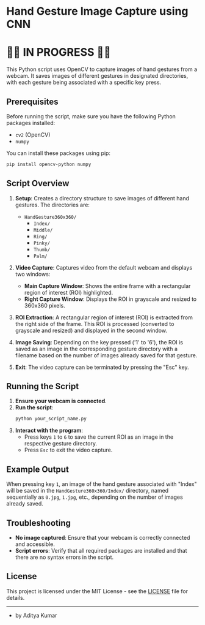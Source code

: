 # Hand Gesture Image Capture using CNN
# 🚧🚧 IN PROGRESS 🚧🚧

This Python script uses OpenCV to capture images of hand gestures from a webcam. It saves images of different gestures in designated directories, with each gesture being associated with a specific key press.

## Prerequisites

Before running the script, make sure you have the following Python packages installed:
- `cv2` (OpenCV)
- `numpy`

You can install these packages using pip:
```bash
pip install opencv-python numpy
```

## Script Overview

1. **Setup**: Creates a directory structure to save images of different hand gestures. The directories are:
    - `HandGesture360x360/`
        - `Index/`
        - `Middle/`
        - `Ring/`
        - `Pinky/`
        - `Thumb/`
        - `Palm/`

2. **Video Capture**: Captures video from the default webcam and displays two windows:
    - **Main Capture Window**: Shows the entire frame with a rectangular region of interest (ROI) highlighted.
    - **Right Capture Window**: Displays the ROI in grayscale and resized to 360x360 pixels.

3. **ROI Extraction**: A rectangular region of interest (ROI) is extracted from the right side of the frame. This ROI is processed (converted to grayscale and resized) and displayed in the second window.

4. **Image Saving**: Depending on the key pressed ('1' to '6'), the ROI is saved as an image in the corresponding gesture directory with a filename based on the number of images already saved for that gesture.

5. **Exit**: The video capture can be terminated by pressing the "Esc" key.

## Running the Script

1. **Ensure your webcam is connected**.
2. **Run the script**:
    ```bash
    python your_script_name.py
    ```
3. **Interact with the program**:
    - Press keys `1` to `6` to save the current ROI as an image in the respective gesture directory.
    - Press `Esc` to exit the video capture.

## Example Output

When pressing key `1`, an image of the hand gesture associated with "Index" will be saved in the `HandGesture360x360/Index/` directory, named sequentially as `0.jpg`, `1.jpg`, etc., depending on the number of images already saved.

## Troubleshooting

- **No image captured**: Ensure that your webcam is correctly connected and accessible.
- **Script errors**: Verify that all required packages are installed and that there are no syntax errors in the script.

## License

This project is licensed under the MIT License - see the [LICENSE](LICENSE) file for details.

---

- by Aditya Kumar